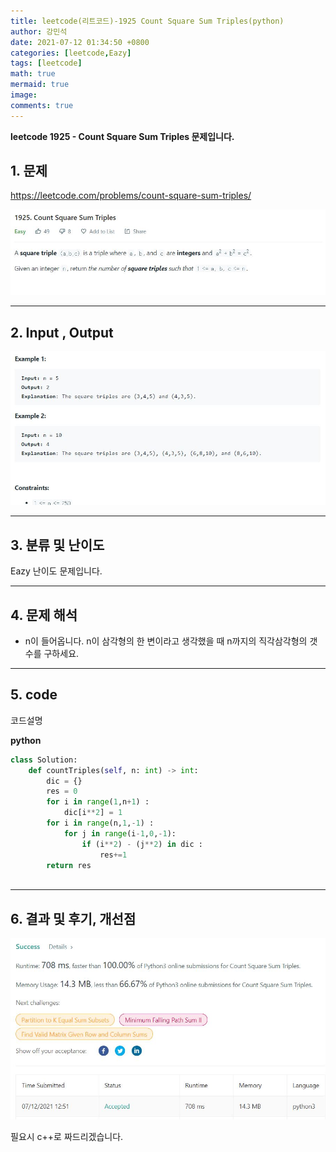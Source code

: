 ```yaml
---
title: leetcode(리트코드)-1925 Count Square Sum Triples(python)
author: 강민석
date: 2021-07-12 01:34:50 +0800
categories: [leetcode,Eazy]
tags: [leetcode]
math: true
mermaid: true
image: 
comments: true
---
```


**leetcode 1925 - Count Square Sum Triples  문제입니다.**

## 1. 문제
<https://leetcode.com/problems/count-square-sum-triples/> 

![](/assets/img/sample/leetcode/1925/Problem.JPG)

-----  

## 2. Input , Output

![](/assets/img/sample/leetcode/1925/input.JPG)  


-----  

## 3. 분류 및 난이도

Eazy 난이도 문제입니다.  


-----  

## 4. 문제 해석

- n이 들어옵니다. n이 삼각형의 한 변이라고 생각했을 때 n까지의 직각삼각형의 갯수를 구하세요.

-----  

## 5. code  

코드설명

**python**

```python
class Solution:
    def countTriples(self, n: int) -> int:
        dic = {}
        res = 0 
        for i in range(1,n+1) :
            dic[i**2] = 1
        for i in range(n,1,-1) : 
            for j in range(i-1,0,-1):
                if (i**2) - (j**2) in dic : 
                    res+=1
        return res
        
```

-----

## 6. 결과 및 후기, 개선점



![](/assets/img/sample/leetcode/1925/result.JPG)  

필요시 c++로 짜드리겠습니다.



